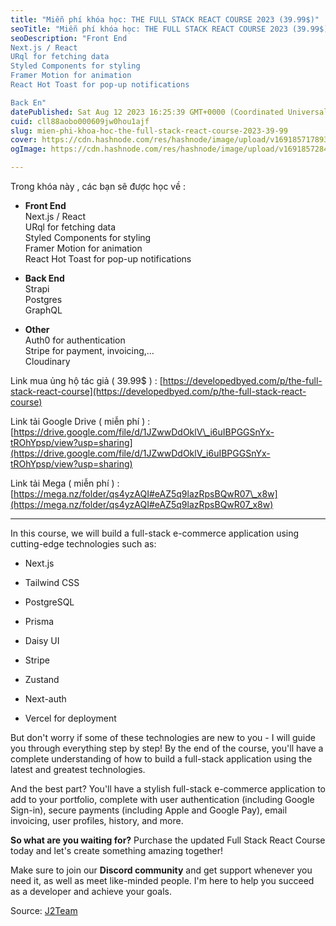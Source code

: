 ```yaml
---
title: "Miễn phí khóa học: THE FULL STACK REACT COURSE 2023 (39.99$)"
seoTitle: "Miễn phí khóa học: THE FULL STACK REACT COURSE 2023 (39.99$)"
seoDescription: "Front End
Next.js / React
URql for fetching data
Styled Components for styling
Framer Motion for animation
React Hot Toast for pop-up notifications

Back En"
datePublished: Sat Aug 12 2023 16:25:39 GMT+0000 (Coordinated Universal Time)
cuid: cll88aobo000609jw0hou1ajf
slug: mien-phi-khoa-hoc-the-full-stack-react-course-2023-39-99
cover: https://cdn.hashnode.com/res/hashnode/image/upload/v1691857178934/d2be95e7-1203-43bf-81c3-55a7910c0f6f.jpeg
ogImage: https://cdn.hashnode.com/res/hashnode/image/upload/v1691857284509/7053a585-e6a3-4f95-b8a2-484ba940192a.jpeg

---
```


Trong khóa này , các bạn sẽ được học về :

* **Front End**  
    Next.js / React  
    URql for fetching data  
    Styled Components for styling  
    Framer Motion for animation  
    React Hot Toast for pop-up notifications
    
* **Back End**  
    Strapi  
    Postgres  
    GraphQL
    
* **Other**  
    Auth0 for authentication  
    Stripe for payment, invoicing,...  
    Cloudinary
    

Link mua ủng hộ tác giả ( 39.99$ ) : [https://developedbyed.com/p/the-full-stack-react-course](https://developedbyed.com/p/the-full-stack-react-course)

Link tải Google Drive ( miễn phí ) : [https://drive.google.com/file/d/1JZwwDdOklV\_i6uIBPGGSnYx-tROhYpsp/view?usp=sharing](https://drive.google.com/file/d/1JZwwDdOklV_i6uIBPGGSnYx-tROhYpsp/view?usp=sharing)

Link tải Mega ( miễn phí ) : [https://mega.nz/folder/qs4yzAQI#eAZ5q9lazRpsBQwR07\_x8w](https://mega.nz/folder/qs4yzAQI#eAZ5q9lazRpsBQwR07_x8w)

---

In this course, we will build a full-stack e-commerce application using cutting-edge technologies such as:

* Next.js
    
* Tailwind CSS
    
* PostgreSQL
    
* Prisma
    
* Daisy UI
    
* Stripe
    
* Zustand
    
* Next-auth
    
* Vercel for deployment
    

But don't worry if some of these technologies are new to you - I will guide you through everything step by step! By the end of the course, you'll have a complete understanding of how to build a full-stack application using the latest and greatest technologies.

And the best part? You'll have a stylish full-stack e-commerce application to add to your portfolio, complete with user authentication (including Google Sign-in), secure payments (including Apple and Google Pay), email invoicing, user profiles, history, and more.

**So what are you waiting for?** Purchase the updated Full Stack React Course today and let's create something amazing together!

Make sure to join our **Discord community** and get support whenever you need it, as well as meet like-minded people. I'm here to help you succeed as a developer and achieve your goals.

Source: [J2Team](https://www.facebook.com/groups/364997627165697?multi_permalinks=2188641738134601)